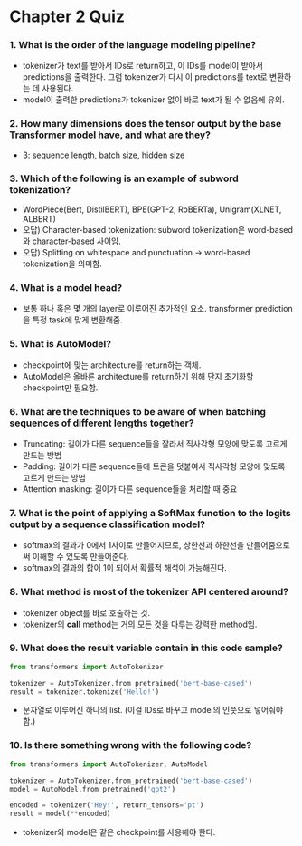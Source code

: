 # Chapter 2 Quiz

### 1. What is the order of the language modeling pipeline?
- tokenizer가 text를 받아서 IDs로 return하고, 이 IDs를 model이 받아서 predictions을 출력한다. 그럼 tokenizer가 다시 이 predictions를 text로 변환하는 데 사용된다.
- model이 출력한 predictions가 tokenizer 없이 바로 text가 될 수 없음에 유의.

### 2. How many dimensions does the tensor output by the base Transformer model have, and what are they?
- 3: sequence length, batch size, hidden size

### 3. Which of the following is an example of subword tokenization?
- WordPiece(Bert, DistilBERT), BPE(GPT-2, RoBERTa), Unigram(XLNET, ALBERT)
- 오답) Character-based tokenization: subword tokenization은 word-based와 character-based 사이임.
- 오답) Splitting on whitespace and punctuation -> word-based tokenization을 의미함.

### 4. What is a model head?
- 보통 하나 혹은 몇 개의 layer로 이루어진 추가적인 요소. transformer prediction을 특정 task에 맞게 변환해줌.

### 5. What is AutoModel?
- checkpoint에 맞는 architecture를 return하는 객체.
- AutoModel은 올바른 architecture를 return하기 위해 단지 초기화할 checkpoint만 필요함.

### 6. What are the techniques to be aware of when batching sequences of different lengths together?
- Truncating: 길이가 다른 sequence들을 잘라서 직사각형 모양에 맞도록 고르게 만드는 방법
- Padding: 길이가 다른 sequence들에 토큰을 덧붙여서 직사각형 모양에 맞도록 고르게 만드는 방법
- Attention masking: 길이가 다른 sequence들을 처리할 때 중요

### 7. What is the point of applying a SoftMax function to the logits output by a sequence classification model?
- softmax의 결과가 0에서 1사이로 만들어지므로, 상한선과 하한선을 만들어줌으로써 이해할 수 있도록 만들어준다.
- softmax의 결과의 합이 1이 되어서 확률적 해석이 가능해진다.

### 8. What method is most of the tokenizer API centered around?
- tokenizer object를 바로 호출하는 것.
- tokenizer의 __call__ method는 거의 모든 것을 다루는 강력한 method임.

### 9. What does the result variable contain in this code sample?
~~~ python
from transformers import AutoTokenizer

tokenizer = AutoTokenizer.from_pretrained('bert-base-cased')
result = tokenizer.tokenize('Hello!')
~~~
- 문자열로 이루어진 하나의 list. (이걸 IDs로 바꾸고 model의 인풋으로 넣어줘야 함.)

### 10. Is there something wrong with the following code?
~~~ python
from transformers import AutoTokenizer, AutoModel

tokenizer = AutoTokenizer.from_pretrained('bert-base-cased')
model = AutoModel.from_pretrained('gpt2')

encoded = tokenizer('Hey!', return_tensors='pt')
result = model(**encoded)
~~~
- tokenizer와 model은 같은 checkpoint를 사용해야 한다.
